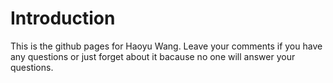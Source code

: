 # Introduction
This is the github pages for Haoyu Wang. Leave your comments if you have any questions or just forget about it bacause no one will answer your questions.

